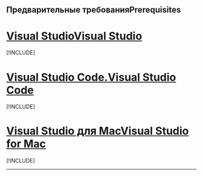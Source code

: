 ## <a name="prerequisites"></a><span data-ttu-id="18b1e-101">Предварительные требования</span><span class="sxs-lookup"><span data-stu-id="18b1e-101">Prerequisites</span></span>

# <a name="visual-studiotabvisual-studio"></a>[<span data-ttu-id="18b1e-102">Visual Studio</span><span class="sxs-lookup"><span data-stu-id="18b1e-102">Visual Studio</span></span>](#tab/visual-studio)

[!INCLUDE[](~/includes/net-core-prereqs-vs-2.2.md)]

# <a name="visual-studio-codetabvisual-studio-code"></a>[<span data-ttu-id="18b1e-103">Visual Studio Code.</span><span class="sxs-lookup"><span data-stu-id="18b1e-103">Visual Studio Code</span></span>](#tab/visual-studio-code)

[!INCLUDE[](~/includes/net-core-prereqs-vsc-2.2.md)]

# <a name="visual-studio-for-mactabvisual-studio-mac"></a>[<span data-ttu-id="18b1e-104">Visual Studio для Mac</span><span class="sxs-lookup"><span data-stu-id="18b1e-104">Visual Studio for Mac</span></span>](#tab/visual-studio-mac)

[!INCLUDE[](~/includes/net-core-prereqs-mac-2.2.md)]

---